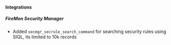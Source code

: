 #### Integrations
##### FireMon Security Manager
- Added `secmgr_secrule_search_command` for searching security rules using SIQL, its limited to 10k records

